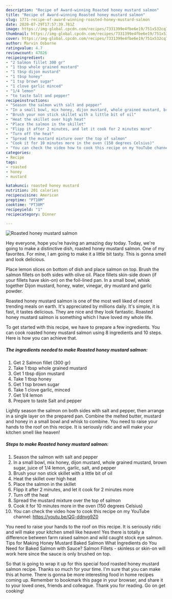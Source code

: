 ```yaml
---
description: "Recipe of Award-winning Roasted honey mustard salmon"
title: "Recipe of Award-winning Roasted honey mustard salmon"
slug: 1771-recipe-of-award-winning-roasted-honey-mustard-salmon
date: 2020-07-29T17:57:39.781Z
image: https://img-global.cpcdn.com/recipes/7331399e4fbe6e19/751x532cq70/roasted-honey-mustard-salmon-recipe-main-photo.jpg
thumbnail: https://img-global.cpcdn.com/recipes/7331399e4fbe6e19/751x532cq70/roasted-honey-mustard-salmon-recipe-main-photo.jpg
cover: https://img-global.cpcdn.com/recipes/7331399e4fbe6e19/751x532cq70/roasted-honey-mustard-salmon-recipe-main-photo.jpg
author: Marvin Osborne
ratingvalue: 4.7
reviewcount: 47826
recipeingredient:
- "2 Salmon fillet 300 gr"
- "1 tbsp whole grained mustard"
- "1 tbsp dijon mustard"
- "1 tbsp honey"
- "1 tsp brown sugar"
- "1 clove garlic minced"
- "1/4 lemon"
- "to taste Salt and pepper"
recipeinstructions:
- "Season the salmon with salt and pepper"
- "In a small bowl, mix honey, dijon mustard, whole grained mustard, brown sugar, juice of 1/4 lemon, garlic, salt, and pepper"
- "Brush your non stick skillet with a little bit of oil"
- "Heat the skillet over high heat"
- "Place the salmon in the skillet"
- "Flipp it after 2 minutes, and let it cook for 2 minutes more"
- "Turn off the heat"
- "Spread the mustard mixture over the top of salmon"
- "Cook it for 10 minutes more in the oven (150 degrees Celsius)"
- "You can check the video how to cook this recipe on my YouTube channel: https://youtu.be/QG-ddnvg9Z0"
categories:
- Recipe
tags:
- roasted
- honey
- mustard

katakunci: roasted honey mustard 
nutrition: 201 calories
recipecuisine: American
preptime: "PT10M"
cooktime: "PT30M"
recipeyield: "1"
recipecategory: Dinner

---
```



![Roasted honey mustard salmon](https://img-global.cpcdn.com/recipes/7331399e4fbe6e19/751x532cq70/roasted-honey-mustard-salmon-recipe-main-photo.jpg)

Hey everyone, hope you're having an amazing day today. Today, we're going to make a distinctive dish, roasted honey mustard salmon. One of my favorites. For mine, I am going to make it a little bit tasty. This is gonna smell and look delicious.

Place lemon slices on bottom of dish and place salmon on top. Brush the salmon fillets on both sides with olive oil. Place fillets skin-side down (if your fillets have skin-on) on the foil-lined pan. In a small bowl, whisk together Dijon mustard, honey, water, vinegar, dry mustard and garlic powder.

Roasted honey mustard salmon is one of the most well liked of recent trending meals on earth. It's appreciated by millions daily. It's simple, it is fast, it tastes delicious. They are nice and they look fantastic. Roasted honey mustard salmon is something which I have loved my whole life.


To get started with this recipe, we have to prepare a few ingredients. You can cook roasted honey mustard salmon using 8 ingredients and 10 steps. Here is how you can achieve that.

<!--inarticleads1-->

##### The ingredients needed to make Roasted honey mustard salmon:

1. Get 2 Salmon fillet (300 gr)
1. Take 1 tbsp whole grained mustard
1. Get 1 tbsp dijon mustard
1. Take 1 tbsp honey
1. Get 1 tsp brown sugar
1. Take 1 clove garlic, minced
1. Get 1/4 lemon
1. Prepare to taste Salt and pepper


Lightly season the salmon on both sides with salt and pepper, then arrange in a single layer on the prepared pan. Combine the melted butter, mustard and honey in a small bowl and whisk to combine. You need to raise your hands to the roof on this recipe. It is seriously ridic and will make your kitchen smell like heaven! 

<!--inarticleads2-->

##### Steps to make Roasted honey mustard salmon:

1. Season the salmon with salt and pepper
1. In a small bowl, mix honey, dijon mustard, whole grained mustard, brown sugar, juice of 1/4 lemon, garlic, salt, and pepper
1. Brush your non stick skillet with a little bit of oil
1. Heat the skillet over high heat
1. Place the salmon in the skillet
1. Flipp it after 2 minutes, and let it cook for 2 minutes more
1. Turn off the heat
1. Spread the mustard mixture over the top of salmon
1. Cook it for 10 minutes more in the oven (150 degrees Celsius)
1. You can check the video how to cook this recipe on my YouTube channel: https://youtu.be/QG-ddnvg9Z0


You need to raise your hands to the roof on this recipe. It is seriously ridic and will make your kitchen smell like heaven! Yes there is totally a difference between farm raised salmon and wild caught stock eye salmon. Tips for Making Honey Mustard Baked Salmon What Ingredients do You Need for Baked Salmon with Sauce? Salmon Fillets - skinless or skin-on will work here since the sauce is only brushed on top. 

So that is going to wrap it up for this special food roasted honey mustard salmon recipe. Thanks so much for your time. I'm sure that you can make this at home. There is gonna be more interesting food in home recipes coming up. Remember to bookmark this page in your browser, and share it to your loved ones, friends and colleague. Thank you for reading. Go on get cooking!
